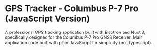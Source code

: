 # GPS Tracker - Columbus P-7 Pro (JavaScript Version)

A professional GPS tracking application built with Electron and Nuxt 3, specifically designed for the Columbus P-7 Pro GNSS Receiver. Main application code built with plain JavaScript for simplicity (not Typescript).
